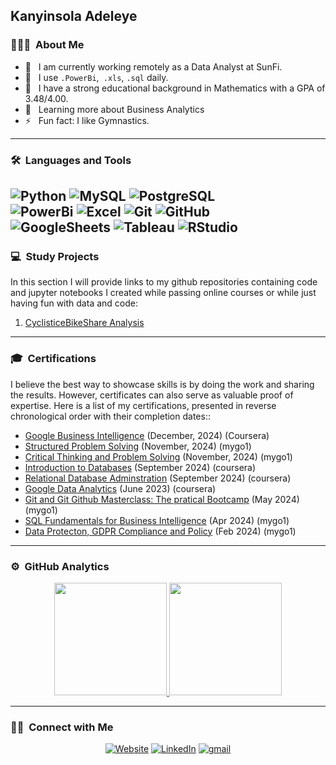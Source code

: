 ## Kanyinsola Adeleye

### 👨🏻‍💻 &nbsp;About Me

- 🤔 &nbsp; I am currently working remotely as a Data Analyst at SunFi.
- 🏦 &nbsp; I use ```.PowerBi```,``` .xls```, ```.sql``` daily.
- 💼 &nbsp; I have a strong educational background in Mathematics with a GPA of 3.48/4.00.
- 🌱 &nbsp; Learning more about Business Analytics
- ⚡️ &nbsp; Fun fact: I like Gymnastics.

---

### 🛠 &nbsp;Languages and Tools

  ![Python](https://img.shields.io/badge/-Python-333333?style=flat&logo=python) 
  ![MySQL](https://img.shields.io/badge/-MySQL-333333?style=flat&logo=mysql)
  ![PostgreSQL](https://img.shields.io/badge/-PostgreSQL-333333?style=flat&logo=PostgreSQL)  
  ![PowerBi](https://img.shields.io/badge/-PowerBi-333333?style=flat&logo=PowerBi)
  ![Excel](https://img.shields.io/badge/-Excel-333333?style=flat&logo=Excel)
  ![Git](https://img.shields.io/badge/-Git-333333?style=flat&logo=git)
  ![GitHub](https://img.shields.io/badge/-GitHub-333333?style=flat&logo=github)  
  ![GoogleSheets](https://img.shields.io/badge/-Google%20Sheets-333333?style=flat&logo=Googlesheets)
  ![Tableau](https://img.shields.io/badge/-Tableau-E97627?style=flat&logo=Tableau&logoColor=007ACC)
  ![RStudio](https://img.shields.io/badge/-RStudio-75AADB?style=flat&logo=RStudio)
---

### 💻 &nbsp;Study Projects
In this section I will provide links to my github repositories containing code and jupyter notebooks I created while passing online courses or while just having fun with data and code:
1. [CyclisticeBikeShare Analysis](https://github.com/KanyinsolaAdeleye/CyclisticBikeShare)

---

### 🎓 &nbsp;Certifications
I believe the best way to showcase skills is by doing the work and sharing the results. However, certificates can also serve as valuable proof of expertise. Here is a list of my certifications, presented in reverse chronological order with their completion dates::
- [Google Business Intelligence](https://drive.google.com/file/d/1NiDRHCn_qUkWGEovkqxwWCnZ_AhC35P7/view?usp=drive_link) (December, 2024) (Coursera)
- [Structured Problem Solving](https://drive.google.com/file/d/1lY3jeiVEw_ykCDg4jEBqOzqk_02bpXnx/view?usp=drive_link) (November, 2024) (mygo1)
- [Critical Thinking and Problem Solving](https://drive.google.com/file/d/1ip6y8IS8g17cps4BbJHADDzsc_u5rpbs/view?usp=drive_link) (November, 2024) (mygo1)
- [Introduction to Databases](https://drive.google.com/file/d/1bc8U9fO0lSnO7PGB6NAJ-OTVqqF9xXMf/view?usp=drive_link) (September 2024) (coursera)
- [Relational Database Adminstration](https://drive.google.com/file/d/1UaAEsySjQzMYwd8v9P9e41GdXg2esCcP/view?usp=drive_link) (September 2024) (coursera)
- [Google Data Analytics](https://drive.google.com/file/d/1eZCtQcBx4Hrnnxv8DYkKNCj3botCDOia/view?usp=drive_link) (June 2023) (coursera)
- [Git and Git Github Masterclass: The pratical Bootcamp](https://drive.google.com/file/d/1tRRYJRw24FzHQEx3YE2OeoxAM1OS1qkX/view?usp=drive_link) (May 2024) (mygo1)
- [SQL Fundamentals for Business Intelligence](https://drive.google.com/file/d/1qgyLjNosZUCq-CUoHyWkF2m3h36JlZVP/view?usp=sharing) (Apr 2024) (mygo1)
- [Data Protecton, GDPR Compliance and Policy](https://drive.google.com/drive/folders/1-m3fIEo1-BpnY5ueWwoZKhKhCZpq4_yH?usp=sharing) (Feb 2024) (mygo1)


---

### ⚙️ &nbsp;GitHub Analytics

<p align="center">
<a href="https://github.com/kanyinsolaAdeleye">
  <img height="180em" src="https://github-readme-stats-eight-theta.vercel.app/api?username=kanyinsolaAdeleye&show_icons=true&theme=buefy&include_all_commits=true&count_private=true"/>
  <img height="180em" src="https://github-readme-stats-eight-theta.vercel.app/api/top-langs/?username=kanyinsolaAdeleye&layout=compact&langs_count=8&theme=buefy"/>
</a>
</p>

---

### 🤝🏻 &nbsp;Connect with Me 

<p align="center">
<a href="https://www.un.com/"><img alt="Website" src="https://img.shields.io/badge/website-KanyinsolaAdeleye.com-purple"></a>
<a href="https://www.linkedin.com/in/kanyinsola-adeleye-17767122b/"><img alt="LinkedIn" src="https://img.shields.io/badge/linkedin-KanyinsolaAdeleye-blue"></a>
<a href="kanyinsolaadeleye.ka@gmail.com"><img alt="gmail" src="https://img.shields.io/badge/gmail-KanyinsolaAdeleye-green"></a>
</p>
